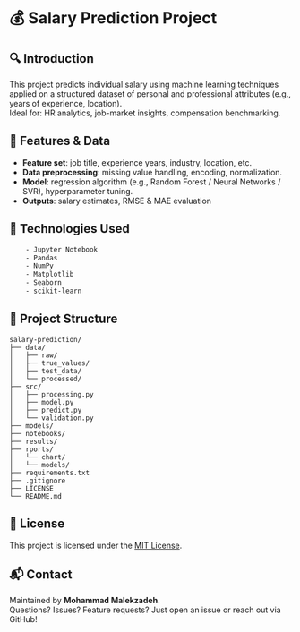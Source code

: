 # 💰 Salary Prediction Project

## 🔍 Introduction
This project predicts individual salary using machine learning techniques applied on a structured dataset of personal and professional attributes (e.g., years of experience, location).  
Ideal for: HR analytics, job-market insights, compensation benchmarking.

## 🧰 Features & Data
- **Feature set**: job title, experience years, industry, location, etc.  
- **Data preprocessing**: missing value handling, encoding, normalization.  
- **Model**: regression algorithm (e.g., Random Forest / Neural Networks / SVR), hyperparameter tuning.  
- **Outputs**: salary estimates, RMSE & MAE evaluation

## 🚀 Technologies Used
```bash
    - Jupyter Notebook
    - Pandas
    - NumPy
    - Matplotlib
    - Seaborn
    - scikit-learn

```


## 📁 Project Structure
```
salary-prediction/
├── data/
│   ├── raw/
│   ├── true_values/
│   ├── test_data/
│   └── processed/
├── src/
│   ├── processing.py
│   ├── model.py
│   ├── predict.py
│   └── validation.py
├── models/
├── notebooks/
├── results/
├── rports/
│   └── chart/
│   └── models/
├── requirements.txt
├── .gitignore
├── LICENSE
└── README.md
```


## 📜 License
This project is licensed under the [MIT License](LICENSE).

## 📬 Contact
Maintained by **Mohammad Malekzadeh**.  
Questions? Issues? Feature requests? Just open an issue or reach out via GitHub!
